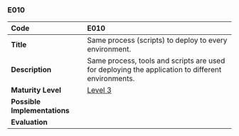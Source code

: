 ### E010

| **Code**           | **E010** |
| :--                | :--      |
| **Title**          | Same process (scripts) to deploy to every environment. |
| **Description**    | Same process, tools and scripts are used for deploying the application to different environments. |
| **Maturity Level** | [Level 3](/levels#level-3) |
| **Possible Implementations** | |
| **Evaluation**     | |
